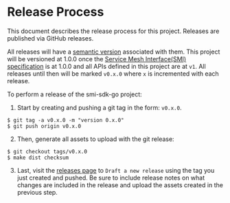 # Release Process

This document describes the release process for this project. Releases are published via GitHub releases.

All releases will have a [semantic version](https://semver.org/) associated with them. This project will be versioned at 1.0.0 once the [Service Mesh Interface(SMI) specification](https://github.com/deislabs/smi-spec) is at 1.0.0 and all APIs defined in this project are at `v1`. All releases until then will be marked `v0.x.0` where `x` is incremented with each release.

To perform a release of the smi-sdk-go project:

1. Start by creating and pushing a git tag in the form: `v0.x.0`.
```console
$ git tag -a v0.x.0 -m "version 0.x.0"
$ git push origin v0.x.0
```
2. Then, generate all assets to upload with the git release:
```console
$ git checkout tags/v0.x.0
$ make dist checksum
```

3. Last, visit the [releases page](https://github.com/deislabs/smi-sdk-go/releases) to `Draft a new release` using the tag you just created and pushed. Be sure to include release notes on what changes are included in the release and upload the assets created in the previous step.
